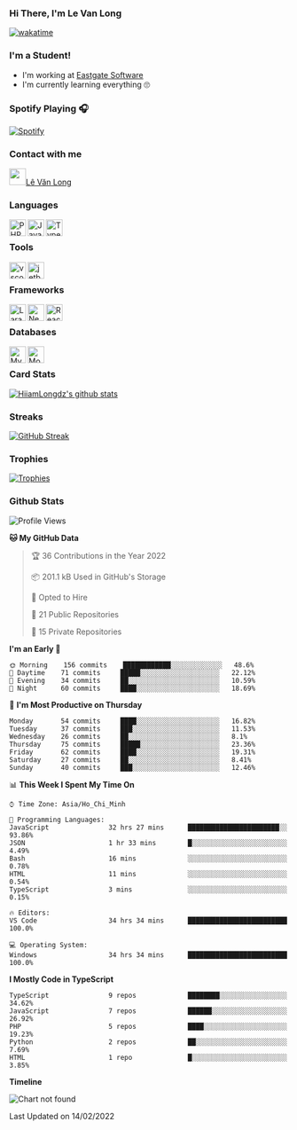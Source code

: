 ### Hi There, I'm Le Van Long 

[![wakatime](https://wakatime.com/badge/user/6843c55a-2a06-4fcd-8ddd-3f4718f8cf4d.svg)](https://wakatime.com/@6843c55a-2a06-4fcd-8ddd-3f4718f8cf4d)

### I'm a Student!
- I'm working at [Eastgate Software](https://eastgate-software.com/)
- I'm currently learning everything 🙄

### Spotify Playing 🎧
[![Spotify](https://spotify-readme-v2-ljjw4c8pd-hiiamlongdz.vercel.app/api/spotify)](https://open.spotify.com/user/312ooo2a5zz44sszdfjmqgjbgmsq)


### Contact with me

[<img src="https://img.icons8.com/dusk/64/000000/facebook-new--v2.png" width="30px"/>Lê Văn Long](https://www.facebook.com/HiiamLongdzz)

### Languages
<img align="left" alt="PHP" src="https://img.icons8.com/dusk/64/000000/php-logo.png" width="30px"/>
<img align="left" alt="JavaScript" src="https://img.icons8.com/dusk/64/000000/javascript.png" width="30px"/>
<img align="left" alt="TypeScript" src="https://img.icons8.com/typescript" width="30px" />
<br />

### Tools
<img align="left" alt="vscode" src="https://img.icons8.com/dusk/64/000000/visual-studio-code-2019.png" width="30px"/>
<img align="left" alt="jetbrain" src="https://camo.githubusercontent.com/8268dcfb76697dd53286590ec9b4385d7a0b89ce/68747470733a2f2f63646e2e6a7364656c6976722e6e65742f6e706d2f73696d706c652d69636f6e734076332f69636f6e732f6a6574627261696e732e737667" width="30px"/>
<br />

### Frameworks
<img align="left" alt="Laravel" src="https://img.icons8.com/ios/50/000000/laravel.png" width="30px"/>
<img align="left" alt="NestJS" src="https://d33wubrfki0l68.cloudfront.net/e937e774cbbe23635999615ad5d7732decad182a/26072/logo-small.ede75a6b.svg" width="30px" />
<img align="left" alt="ReactJS" src="https://img.icons8.com/dusk/64/000000/react.png" width="30px" />
<br />

### Databases
<img align="left" alt="MySQL" src="https://img.icons8.com/ios-filled/50/000000/mysql-logo.png" width="30px"/>
<img align="left" alt="MongoDB" src="https://webimages.mongodb.com/_com_assets/cms/kpo5kblefbjq79065-Horizontal_Default.svg?auto=format%252Ccompress" height="30px" />
<br />

### Card Stats
[![HiiamLongdz's github stats](https://github-readme-stats.vercel.app/api?username=HiiamLongdz&show_icons=true&theme=default)](#CardStats)

### Streaks
[![GitHub Streak](http://github-readme-streak-stats.herokuapp.com?user=HiiamLongdz)](#Streaks)

### Trophies
[![Trophies](https://github-profile-trophy.vercel.app/?username=HiiamLongdz&margin-w=10&theme=discord)](#Trophies)

### Github Stats
<!--START_SECTION:waka-->
![Profile Views](http://img.shields.io/badge/Profile%20Views-0-blue)

**🐱 My GitHub Data** 

> 🏆 36 Contributions in the Year 2022
 > 
> 📦 201.1 kB Used in GitHub's Storage 
 > 
> 💼 Opted to Hire
 > 
> 📜 21 Public Repositories 
 > 
> 🔑 15 Private Repositories  
 > 
**I'm an Early 🐤** 

```text
🌞 Morning    156 commits    ████████████░░░░░░░░░░░░░   48.6% 
🌆 Daytime    71 commits     █████░░░░░░░░░░░░░░░░░░░░   22.12% 
🌃 Evening    34 commits     ██░░░░░░░░░░░░░░░░░░░░░░░   10.59% 
🌙 Night      60 commits     ████░░░░░░░░░░░░░░░░░░░░░   18.69%

```
📅 **I'm Most Productive on Thursday** 

```text
Monday       54 commits     ████░░░░░░░░░░░░░░░░░░░░░   16.82% 
Tuesday      37 commits     ███░░░░░░░░░░░░░░░░░░░░░░   11.53% 
Wednesday    26 commits     ██░░░░░░░░░░░░░░░░░░░░░░░   8.1% 
Thursday     75 commits     █████░░░░░░░░░░░░░░░░░░░░   23.36% 
Friday       62 commits     ████░░░░░░░░░░░░░░░░░░░░░   19.31% 
Saturday     27 commits     ██░░░░░░░░░░░░░░░░░░░░░░░   8.41% 
Sunday       40 commits     ███░░░░░░░░░░░░░░░░░░░░░░   12.46%

```


📊 **This Week I Spent My Time On** 

```text
⌚︎ Time Zone: Asia/Ho_Chi_Minh

💬 Programming Languages: 
JavaScript               32 hrs 27 mins      ███████████████████████░░   93.86% 
JSON                     1 hr 33 mins        █░░░░░░░░░░░░░░░░░░░░░░░░   4.49% 
Bash                     16 mins             ░░░░░░░░░░░░░░░░░░░░░░░░░   0.78% 
HTML                     11 mins             ░░░░░░░░░░░░░░░░░░░░░░░░░   0.54% 
TypeScript               3 mins              ░░░░░░░░░░░░░░░░░░░░░░░░░   0.15%

🔥 Editors: 
VS Code                  34 hrs 34 mins      █████████████████████████   100.0%

💻 Operating System: 
Windows                  34 hrs 34 mins      █████████████████████████   100.0%

```

**I Mostly Code in TypeScript** 

```text
TypeScript               9 repos             ████████░░░░░░░░░░░░░░░░░   34.62% 
JavaScript               7 repos             ██████░░░░░░░░░░░░░░░░░░░   26.92% 
PHP                      5 repos             ████░░░░░░░░░░░░░░░░░░░░░   19.23% 
Python                   2 repos             ██░░░░░░░░░░░░░░░░░░░░░░░   7.69% 
HTML                     1 repo              █░░░░░░░░░░░░░░░░░░░░░░░░   3.85%

```


**Timeline**

![Chart not found](https://raw.githubusercontent.com/HiiamLongdz/HiiamLongdz/master/charts/bar_graph.png) 


 Last Updated on 14/02/2022
<!--END_SECTION:waka-->

